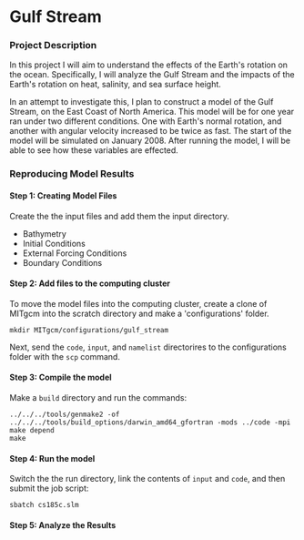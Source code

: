 # Gulf Stream
### Project Description

In this project I will aim to understand the effects of the Earth's rotation on the ocean. Specifically, I will analyze the Gulf Stream and the impacts of the Earth's rotation on heat, salinity, and sea surface height.

In an attempt to investigate this, I plan to construct a model of the Gulf Stream, on the East Coast of North America. This model will be for one year ran under two different conditions. One with Earth's normal rotation, and another with angular velocity increased to be twice as fast. The start of the model will be simulated on January 2008. After running the model, I will be able to see how these variables are effected.

### Reproducing Model Results

#### Step 1: Creating Model Files
Create the the input files and add them the input directory.
  - Bathymetry
  - Initial Conditions
  - External Forcing Conditions
  - Boundary Conditions

#### Step 2: Add files to the computing cluster
To move the model files into the computing cluster, create a clone of MITgcm into the scratch directory and make a 'configurations' folder.
```
mkdir MITgcm/configurations/gulf_stream
```
Next, send the `code`, `input`, and `namelist` directorires to the configurations folder with the `scp` command.
#### Step 3: Compile the model
Make a `build` directory and run the commands:
```
../../../tools/genmake2 -of ../../../tools/build_options/darwin_amd64_gfortran -mods ../code -mpi
make depend
make
```

#### Step 4: Run the model
Switch the the run directory, link the contents of `input` and `code`, and then submit the job script:
```
sbatch cs185c.slm
```
#### Step 5: Analyze the Results


